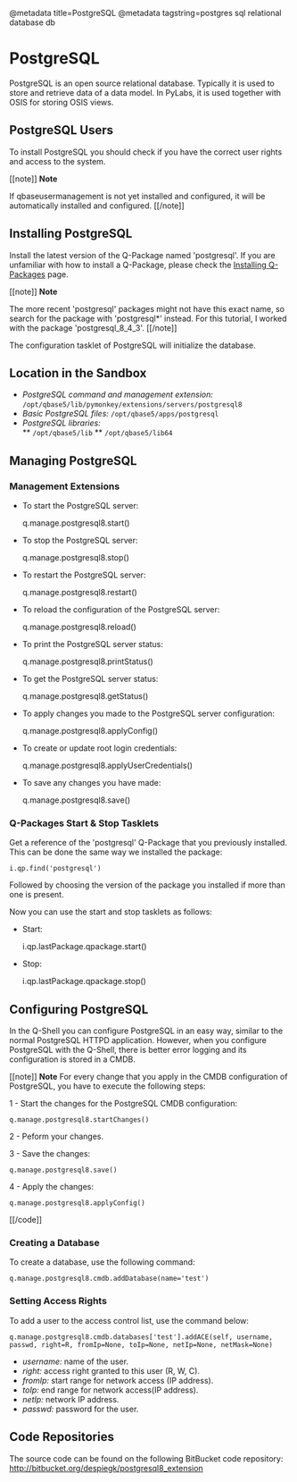 @metadata title=PostgreSQL
@metadata tagstring=postgres sql relational database db

[qpinstall]: #/Q-Packages/QPInstall


# PostgreSQL

PostgreSQL is an open source relational database. Typically it is used to store and retrieve data of a data model. In PyLabs, it is used together with OSIS for storing OSIS views.

## PostgreSQL Users

To install PostgreSQL you should check if you have the correct user rights and access to the system.

[[note]]
**Note** 

If qbaseusermanagement is not yet installed and configured, it will be automatically installed and configured.
[[/note]]


## Installing PostgreSQL

Install the latest version of the Q-Package named 'postgresql'.
If you are unfamiliar with how to install a Q-Package, please check the [Installing Q-Packages][qpinstall] page.

[[note]]
**Note** 

The more recent 'postgresql' packages might not have this exact name, so search for the package with 'postgresql*' instead. For this tutorial, I worked with the package 'postgresql_8_4_3'.
[[/note]]

The configuration tasklet of PostgreSQL will initialize the database.

## Location in the Sandbox

* *PostgreSQL command and management extension:* `/opt/qbase5/lib/pymonkey/extensions/servers/postgresql8`
* *Basic PostgreSQL files:* `/opt/qbase5/apps/postgresql`
* *PostgreSQL libraries:*    
    ** `/opt/qbase5/lib`
    ** `/opt/qbase5/lib64`


## Managing PostgreSQL

### Management Extensions

* To start the PostgreSQL server:

    q.manage.postgresql8.start()

* To stop the PostgreSQL server:

    q.manage.postgresql8.stop()

* To restart the PostgreSQL server:

    q.manage.postgresql8.restart()

* To reload the configuration of the PostgreSQL server:

    q.manage.postgresql8.reload()

* To print the PostgreSQL server status:

    q.manage.postgresql8.printStatus()

* To get the PostgreSQL server status:

    q.manage.postgresql8.getStatus()

* To apply changes you made to the PostgreSQL server configuration:

    q.manage.postgresql8.applyConfig()

* To create or update root login credentials:

    q.manage.postgresql8.applyUserCredentials()

* To save any changes you have made:

    q.manage.postgresql8.save()


### Q-Packages Start & Stop Tasklets

Get a reference of the 'postgresql' Q-Package that you previously installed. This can be done the same way we installed the package:

    i.qp.find('postgresql')

Followed by choosing the version of the package you installed if more than one is present.

Now you can use the start and stop tasklets as follows:

* Start:

    i.qp.lastPackage.qpackage.start()

* Stop:

    i.qp.lastPackage.qpackage.stop()


## Configuring PostgreSQL

In the Q-Shell you can configure PostgreSQL in an easy way, similar to the normal PostgreSQL HTTPD application. However, when you configure PostgreSQL with the Q-Shell, there is better error logging and its configuration is stored in a CMDB.

[[note]]
**Note** 
For every change that you apply in the CMDB configuration of PostgreSQL, you have to execute the following steps:

1 - Start the changes for the PostgreSQL CMDB configuration:

    q.manage.postgresql8.startChanges()

2 - Peform your changes.

3 - Save the changes:

    q.manage.postgresql8.save()

4 - Apply the changes:

    q.manage.postgresql8.applyConfig()
[[/code]]


### Creating a Database

To create a database, use the following command:

    q.manage.postgresql8.cmdb.addDatabase(name='test')

### Setting Access Rights

To add a user to the access control list, use the command below:

    q.manage.postgresql8.cmdb.databases['test'].addACE(self, username, passwd, right=R, fromIp=None, toIp=None, netIp=None, netMask=None)

* *username:* name of the user.
* *right:* access right granted to this user (R, W, C).
* *fromIp:* start range for network access (IP address).
* *toIp:* end range for network access(IP address).
* *netIp:* network IP address.
* *passwd:* password for the user.


## Code Repositories

The source code can be found on the following BitBucket code repository:
    http://bitbucket.org/despiegk/postgresql8_extension
    